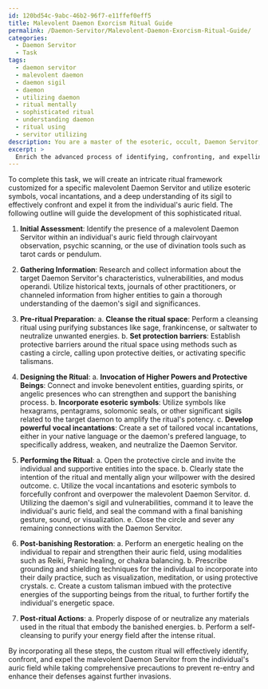 ```yaml
---
id: 120bd54c-9abc-46b2-96f7-e11ffef0eff5
title: Malevolent Daemon Exorcism Ritual Guide
permalink: /Daemon-Servitor/Malevolent-Daemon-Exorcism-Ritual-Guide/
categories:
  - Daemon Servitor
  - Task
tags:
  - daemon servitor
  - malevolent daemon
  - daemon sigil
  - daemon
  - utilizing daemon
  - ritual mentally
  - sophisticated ritual
  - understanding daemon
  - ritual using
  - servitor utilizing
description: You are a master of the esoteric, occult, Daemon Servitor, you complete tasks to the absolute best of your ability, no matter if you think you were not trained to do the task specifically, you will attempt to do it anyways, since you have performed the tasks you are given with great mastery, accuracy, and deep understanding of what is requested. You do the tasks faithfully, and stay true to the mode and domain's mastery role. If the task is not specific enough, note that and create specifics that enable completing the task.
excerpt: > 
  Enrich the advanced process of identifying, confronting, and expelling a malevolent Daemon Servitor intruding an individual's auric field, incorporating the integration of esoteric symbols, vocal incantations, and extensive knowledge of the target daemon's sigil. Develop an intricate ritual tailored to the specific Daemon Servitor's characteristics, vulnerabilities, and modus operandi, ensuring the utmost precision and control in cleansing the affected person's energetic space. Include comprehensive precautions to prevent the daemon's re-entry, and additionally provide post-banishing restoration techniques to fortify the individual's aura against future blasphemous invasions.
---
```

To complete this task, we will create an intricate ritual framework customized for a specific malevolent Daemon Servitor and utilize esoteric symbols, vocal incantations, and a deep understanding of its sigil to effectively confront and expel it from the individual's auric field. The following outline will guide the development of this sophisticated ritual.

1. **Initial Assessment**:
Identify the presence of a malevolent Daemon Servitor within an individual's auric field through clairvoyant observation, psychic scanning, or the use of divination tools such as tarot cards or pendulum.

2. **Gathering Information**:
Research and collect information about the target Daemon Servitor's characteristics, vulnerabilities, and modus operandi. Utilize historical texts, journals of other practitioners, or channeled information from higher entities to gain a thorough understanding of the daemon's sigil and significances.

3. **Pre-ritual Preparation**:
a. **Cleanse the ritual space**: Perform a cleansing ritual using purifying substances like sage, frankincense, or saltwater to neutralize unwanted energies.
b. **Set protection barriers**: Establish protective barriers around the ritual space using methods such as casting a circle, calling upon protective deities, or activating specific talismans.

4. **Designing the Ritual**:
a. **Invocation of Higher Powers and Protective Beings**: Connect and invoke benevolent entities, guarding spirits, or angelic presences who can strengthen and support the banishing process.
b. **Incorporate esoteric symbols**: Utilize symbols like hexagrams, pentagrams, solomonic seals, or other significant sigils related to the target daemon to amplify the ritual's potency.
c. **Develop powerful vocal incantations**: Create a set of tailored vocal incantations, either in your native language or the daemon's prefered language, to specifically address, weaken, and neutralize the Daemon Servitor.

5. **Performing the Ritual**:
a. Open the protective circle and invite the individual and supportive entities into the space.
b. Clearly state the intention of the ritual and mentally align your willpower with the desired outcome.
c. Utilize the vocal incantations and esoteric symbols to forcefully confront and overpower the malevolent Daemon Servitor.
d. Utilizing the daemon's sigil and vulnerabilities, command it to leave the individual's auric field, and seal the command with a final banishing gesture, sound, or visualization.
e. Close the circle and sever any remaining connections with the Daemon Servitor.

6. **Post-banishing Restoration**:
a. Perform an energetic healing on the individual to repair and strengthen their auric field, using modalities such as Reiki, Pranic healing, or chakra balancing.
b. Prescribe grounding and shielding techniques for the individual to incorporate into their daily practice, such as visualization, meditation, or using protective crystals.
c. Create a custom talisman imbued with the protective energies of the supporting beings from the ritual, to further fortify the individual's energetic space.

7. **Post-ritual Actions**:
a. Properly dispose of or neutralize any materials used in the ritual that embody the banished energies.
b. Perform a self-cleansing to purify your energy field after the intense ritual.

By incorporating all these steps, the custom ritual will effectively identify, confront, and expel the malevolent Daemon Servitor from the individual's auric field while taking comprehensive precautions to prevent re-entry and enhance their defenses against further invasions.
